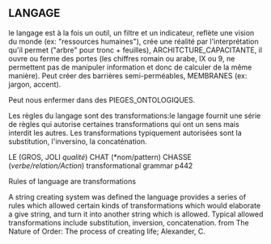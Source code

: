 ## LANGAGE

le langage est à la fois un outil, un filtre et un indicateur, reflète une vision du monde (ex: "ressources humaines"), crée une réalité par l'interprétation qu'il permet ("arbre" pour tronc + feuilles), ARCHITCTURE_CAPACITANTE, il ouvre ou ferme des portes (les chiffres  romain ou arabe, IX ou 9, ne permettent pas de manipuler information et donc de calculer de la même manière). Peut créer des barrières semi-perméables, MEMBRANES (ex: jargon, accent).

Peut nous enfermer dans des PIEGES_ONTOLOGIQUES. 

Les règles du langage sont des transformations:le langage fournit une série de règles qui autorise certaines transformations qui ont un sens mais interdit les autres. Les transformations typiquement autorisées sont la substitution, l'inversino, la concaténation.

LE (GROS, JOLI *qualité*) CHAT (*nom/pattern) CHASSE (*verbe/relation/Action*)
transformational grammar p442

Rules of language are transformations

A string creating system was defined the language provides a series of rules which allowed certain kinds of transformations which would elaborate a give string, and turn it into another string  which is allowed. Typical allowed transformations include substitution, inversion, concatenation. from The Nature of Order: The process of creating life; Alexander, C.
